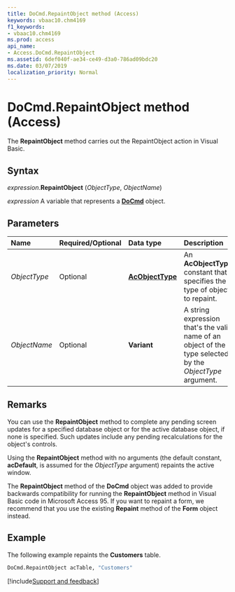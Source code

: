 ```yaml
---
title: DoCmd.RepaintObject method (Access)
keywords: vbaac10.chm4169
f1_keywords:
- vbaac10.chm4169
ms.prod: access
api_name:
- Access.DoCmd.RepaintObject
ms.assetid: 6def040f-ae34-ce49-d3a0-786ad09bdc20
ms.date: 03/07/2019
localization_priority: Normal
---
```



# DoCmd.RepaintObject method (Access)

The **RepaintObject** method carries out the RepaintObject action in Visual Basic.


## Syntax

_expression_.**RepaintObject** (_ObjectType_, _ObjectName_)

_expression_ A variable that represents a **[DoCmd](Access.DoCmd.md)** object.


## Parameters

|Name|Required/Optional|Data type|Description|
|:-----|:-----|:-----|:-----|
| _ObjectType_|Optional|**[AcObjectType](Access.AcObjectType.md)**|An **AcObjectType** constant that specifies the type of object to repaint.|
| _ObjectName_|Optional|**Variant**|A string expression that's the valid name of an object of the type selected by the  _ObjectType_ argument.|

## Remarks

You can use the **RepaintObject** method to complete any pending screen updates for a specified database object or for the active database object, if none is specified. Such updates include any pending recalculations for the object's controls.

Using the **RepaintObject** method with no arguments (the default constant, **acDefault**, is assumed for the _ObjectType_ argument) repaints the active window.

The **RepaintObject** method of the **DoCmd** object was added to provide backwards compatibility for running the **RepaintObject** method in Visual Basic code in Microsoft Access 95. If you want to repaint a form, we recommend that you use the existing **Repaint** method of the **Form** object instead.


## Example

The following example repaints the **Customers** table. 

```vb
DoCmd.RepaintObject acTable, "Customers"
```



[!include[Support and feedback](~/includes/feedback-boilerplate.md)]